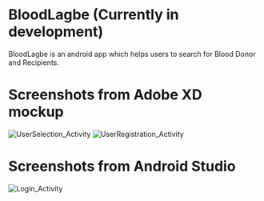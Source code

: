 # BloodLagbe (Currently in development)
BloodLagbe is an android app which helps users to search for Blood Donor and Recipients.

# Screenshots from Adobe XD mockup
![UserSelection_Activity](https://user-images.githubusercontent.com/57093421/149021829-2834aa98-5f6a-435f-b389-ec3fdb6c7887.png)
![UserRegistration_Activity](https://user-images.githubusercontent.com/57093421/149022394-297627d5-f89e-4f04-8dbc-6ad537da8d70.png)

# Screenshots from Android Studio
![Login_Activity](https://i.imgur.com/msaFVaXl.png)
